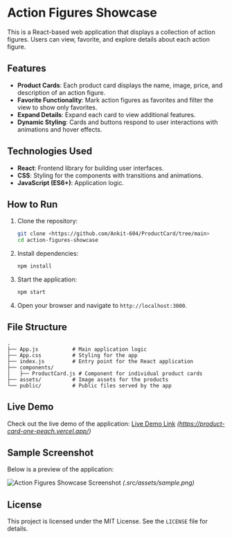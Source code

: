# Action Figures Showcase

This is a React-based web application that displays a collection of action figures. Users can view, favorite, and explore details about each action figure.

## Features

- **Product Cards**: Each product card displays the name, image, price, and description of an action figure.
- **Favorite Functionality**: Mark action figures as favorites and filter the view to show only favorites.
- **Expand Details**: Expand each card to view additional features.
- **Dynamic Styling**: Cards and buttons respond to user interactions with animations and hover effects.

## Technologies Used

- **React**: Frontend library for building user interfaces.
- **CSS**: Styling for the components with transitions and animations.
- **JavaScript (ES6+)**: Application logic.

## How to Run

1. Clone the repository:

   ```bash
   git clone <https://github.com/Ankit-604/ProductCard/tree/main>
   cd action-figures-showcase
   ```

2. Install dependencies:

   ```bash
   npm install
   ```

3. Start the application:

   ```bash
   npm start
   ```

4. Open your browser and navigate to `http://localhost:3000`.

## File Structure

```
.
├── App.js           # Main application logic
├── App.css          # Styling for the app
├── index.js         # Entry point for the React application
├── components/
│   ├── ProductCard.js # Component for individual product cards
├── assets/          # Image assets for the products
└── public/          # Public files served by the app
```

## Live Demo

Check out the live demo of the application: [Live Demo Link](#) _(https://product-card-one-peach.vercel.app/)_

## Sample Screenshot

Below is a preview of the application:

![Action Figures Showcase Screenshot](#) _(.src/assets/sample.png)_

## License

This project is licensed under the MIT License. See the `LICENSE` file for details.
